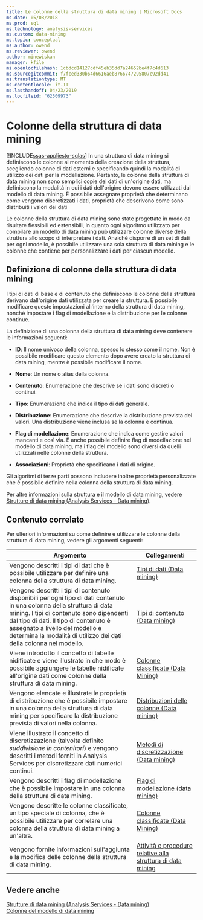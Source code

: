 ```yaml
---
title: Le colonne della struttura di data mining | Microsoft Docs
ms.date: 05/08/2018
ms.prod: sql
ms.technology: analysis-services
ms.custom: data-mining
ms.topic: conceptual
ms.author: owend
ms.reviewer: owend
author: minewiskan
manager: kfile
ms.openlocfilehash: 1cbdcd14127cdf45eb35dd7a24652be4f7c4d613
ms.sourcegitcommit: f7fced330b64d6616aeb8766747295807c92dd41
ms.translationtype: MT
ms.contentlocale: it-IT
ms.lasthandoff: 04/23/2019
ms.locfileid: "62509973"
---
```

# <a name="mining-structure-columns"></a>Colonne della struttura di data mining
[!INCLUDE[ssas-appliesto-sqlas](../../includes/ssas-appliesto-sqlas.md)]
  In una struttura di data mining si definiscono le colonne al momento della creazione della struttura, scegliendo colonne di dati esterni e specificando quindi la modalità di utilizzo dei dati per la modellazione. Pertanto, le colonne della struttura di data mining non sono semplici copie dei dati di un'origine dati, ma definiscono la modalità in cui i dati dell'origine devono essere utilizzati dal modello di data mining. È possibile assegnare proprietà che determinano come vengono discretizzati i dati, proprietà che descrivono come sono distribuiti i valori dei dati  
  
 Le colonne della struttura di data mining sono state progettate in modo da risultare flessibili ed estensibili, in quanto ogni algoritmo utilizzato per compilare un modello di data mining può utilizzare colonne diverse della struttura allo scopo di interpretare i dati. Anziché disporre di un set di dati per ogni modello, è possibile utilizzare una sola struttura di data mining e le colonne che contiene per personalizzare i dati per ciascun modello.  
  
## <a name="defining-mining-structure-columns"></a>Definizione di colonne della struttura di data mining  
 I tipi di dati di base e di contenuto che definiscono le colonne della struttura derivano dall'origine dati utilizzata per creare la struttura. È possibile modificare queste impostazioni all'interno della struttura di data mining, nonché impostare i flag di modellazione e la distribuzione per le colonne continue.  
  
 La definizione di una colonna della struttura di data mining deve contenere le informazioni seguenti:  
  
-   **ID**: Il nome univoco della colonna, spesso lo stesso come il nome. Non è possibile modificare questo elemento dopo avere creato la struttura di data mining, mentre è possibile modificare il nome.  
  
-   **Nome**: Un nome o alias della colonna.  
  
-   **Contenuto**: Enumerazione che descrive se i dati sono discreti o continui.  
  
-   **Tipo**: Enumerazione che indica il tipo di dati generale.  
  
-   **Distribuzione**: Enumerazione che descrive la distribuzione prevista dei valori. Una distribuzione viene inclusa se la colonna è continua.  
  
-   **Flag di modellazione**: Enumerazione che indica come gestire valori mancanti e così via. È anche possibile definire flag di modellazione nel modello di data mining, ma i flag del modello sono diversi da quelli utilizzati nelle colonne della struttura.  
  
-   **Associazioni**: Proprietà che specificano i dati di origine.  
  
 Gli algoritmi di terze parti possono includere inoltre proprietà personalizzate che è possibile definire nella colonna della struttura di data mining.  
  
 Per altre informazioni sulla struttura e il modello di data mining, vedere [Strutture di data mining &#40;Analysis Services - Data mining&#41;](../../analysis-services/data-mining/mining-structures-analysis-services-data-mining.md).  
  
## <a name="related-content"></a>Contenuto correlato  
 Per ulteriori informazioni su come definire e utilizzare le colonne della struttura di data mining, vedere gli argomenti seguenti:  
  
|Argomento|Collegamenti|  
|-----------|-----------|  
|Vengono descritti i tipi di dati che è possibile utilizzare per definire una colonna della struttura di data mining.|[Tipi di dati &#40;Data mining&#41;](../../analysis-services/data-mining/data-types-data-mining.md)|  
|Vengono descritti i tipi di contenuto disponibili per ogni tipo di dati contenuto in una colonna della struttura di data mining. I tipi di contenuto sono dipendenti dal tipo di dati. Il tipo di contenuto è assegnato a livello del modello e determina la modalità di utilizzo dei dati della colonna nel modello.|[Tipi di contenuto &#40;Data mining&#41;](../../analysis-services/data-mining/content-types-data-mining.md)|  
|Viene introdotto il concetto di tabelle nidificate e viene illustrato in che modo è possibile aggiungere le tabelle nidificate all'origine dati come colonne della struttura di data mining.|[Colonne classificate &#40;Data Mining&#41;](../../analysis-services/data-mining/classified-columns-data-mining.md)|  
|Vengono elencate e illustrate le proprietà di distribuzione che è possibile impostare in una colonna della struttura di data mining per specificare la distribuzione prevista di valori nella colonna.|[Distribuzioni delle colonne &#40;Data mining&#41;](../../analysis-services/data-mining/column-distributions-data-mining.md)|  
|Viene illustrato il concetto di discretizzazione (talvolta definito *suddivisione in contenitori*) e vengono descritti i metodi forniti in Analysis Services per discretizzare dati numerici continui.|[Metodi di discretizzazione &#40;Data mining&#41;](../../analysis-services/data-mining/discretization-methods-data-mining.md)|  
|Vengono descritti i flag di modellazione che è possibile impostare in una colonna della struttura di data mining.|[Flag di modellazione &#40;data mining&#41;](../../analysis-services/data-mining/modeling-flags-data-mining.md)|  
|Vengono descritte le colonne classificate, un tipo speciale di colonna, che è possibile utilizzare per correlare una colonna della struttura di data mining a un'altra.|[Colonne classificate &#40;Data Mining&#41;](../../analysis-services/data-mining/classified-columns-data-mining.md)|  
|Vengono fornite informazioni sull'aggiunta e la modifica delle colonne della struttura di data mining.|[Attività e procedure relative alla struttura di data mining](../../analysis-services/data-mining/mining-structure-tasks-and-how-tos.md)|  
  
## <a name="see-also"></a>Vedere anche  
 [Strutture di data mining &#40;Analysis Services - Data mining&#41;](../../analysis-services/data-mining/mining-structures-analysis-services-data-mining.md)   
 [Colonne del modello di data mining](../../analysis-services/data-mining/mining-model-columns.md)  
  
  
